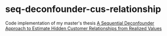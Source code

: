 # seq-deconfounder-cus-relationship

Code implementation of my master's thesis [A Sequential Deconfounder Approach to
Estimate Hidden Customer Relationships from Realized Values](https://drive.google.com/file/d/1-yIVeim8kACpB2cyfAootsVFNd8iZUTp/view?usp=sharing)